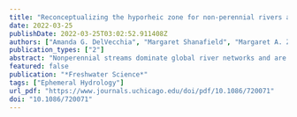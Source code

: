 ```yaml
---
title: "Reconceptualizing the hyporheic zone for non-perennial rivers and streams"
date: 2022-03-25
publishDate: 2022-03-25T03:02:52.911408Z
authors: ["Amanda G. DelVecchia", "Margaret Shanafield", "Margaret A. Zimmer", "Michelle H. Busch", "Corey A. Krabbenhoft", "Rachel Stubbington", "Kendra E. Kaiser", "Ryan M. Burrows", "Jake Hosen", "Thibault Datry", "Stephanie K. Kampf", "Samuel C. Zipper", "Ken Fritz", "Katie Costigan", "Daniel C. Allen"]
publication_types: ["2"]
abstract: "Nonperennial streams dominate global river networks and are increasing in occurrence across space and time. When surface flow ceases or the surface water dries, flow or moisture can be retained in the subsurface sediments of the hyporheic zone, supporting aquatic communities and ecosystem processes. However, hydrological and ecological definitions of the hyporheic zone have been developed in perennial rivers and emphasize the mixing of water and organisms from both the surface stream and groundwater. The adaptation of such definitions to include both humid and dry unsaturated conditions could promote characterization of how hydrological and biogeochemical variability shape ecological communities within nonperennial hyporheic zones, advancing our understanding of both ecosystem structure and function in these habitats. To conceptualize hyporheic zones for nonperennial streams, we review how water sources and surface and subsurface structure influence hydrological and physicochemical conditions. We consider the extent of this zone and how biogeochemistry and ecology might vary with surface states. We then link these components to the composition of nonperennial stream communities. Next, we examine literature to identify priorities for hydrological and ecological research exploring nonperennial hyporheic zones. Lastly, by integrating hydrology, biogeochemistry, and ecology, we recommend a multidisciplinary conceptualization of the nonperennial hyporheic zone as the porous subsurface streambed sediments that shift between lotic, lentic, humid, and dry conditions in space and time to support aquatic–terrestrial biodiversity. As river drying increases in extent because of global change, we call for holistic, interdisciplinary research across the terrestrial and aquatic sciences to apply this conceptualization to characterize hyporheic zone structure and function across the full spectrum of hydrological states."
featured: false
publication: "*Freshwater Science*"
tags: ["Ephemeral Hydrology"]
url_pdf: "https://www.journals.uchicago.edu/doi/pdf/10.1086/720071"
doi: "10.1086/720071"
---
```


